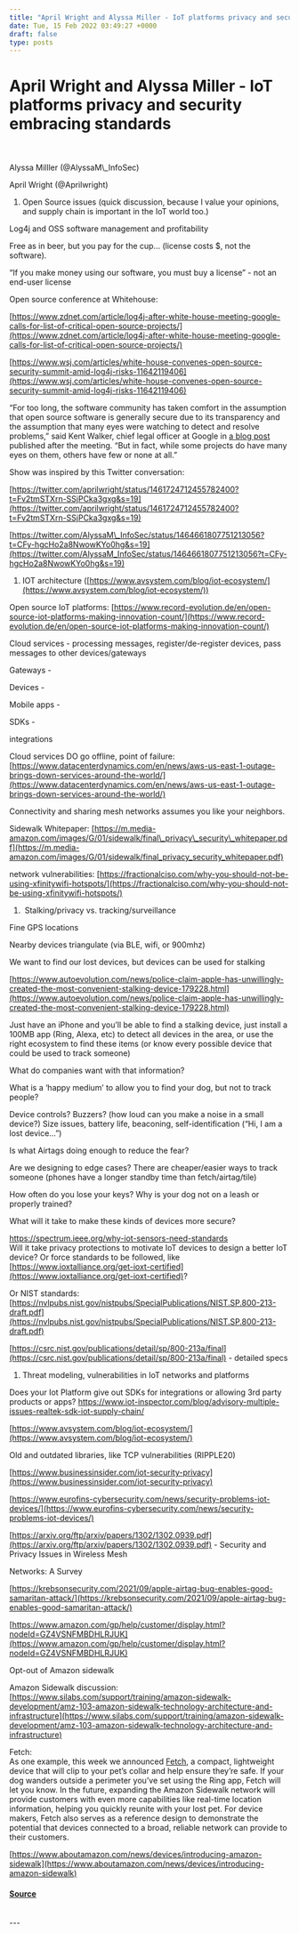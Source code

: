 ```yaml
---
title: "April Wright and Alyssa Miller - IoT platforms privacy and security embracing standards"
date: Tue, 15 Feb 2022 03:49:27 +0000
draft: false
type: posts
---
```

# April Wright and Alyssa Miller - IoT platforms privacy and security embracing standards

<br/>

<br/>
Alyssa Milller (@AlyssaM\_InfoSec)

April Wright (@Aprilwright)

1.  Open Source issues (quick discussion, because I value your opinions, and supply chain is important in the IoT world too.)

Log4j and OSS software management and profitability

Free as in beer, but you pay for the cup… (license costs $, not the software). 

“If you make money using our software, you must buy a license” - not an end-user license

Open source conference at Whitehouse:

[https://www.zdnet.com/article/log4j-after-white-house-meeting-google-calls-for-list-of-critical-open-source-projects/](https://www.zdnet.com/article/log4j-after-white-house-meeting-google-calls-for-list-of-critical-open-source-projects/)

[https://www.wsj.com/articles/white-house-convenes-open-source-security-summit-amid-log4j-risks-11642119406](https://www.wsj.com/articles/white-house-convenes-open-source-security-summit-amid-log4j-risks-11642119406)

“For too long, the software community has taken comfort in the assumption that open source software is generally secure due to its transparency and the assumption that many eyes were watching to detect and resolve problems,” said Kent Walker, chief legal officer at Google in [a blog post](https://blog.google/technology/safety-security/making-open-source-software-safer-and-more-secure/) published after the meeting. “But in fact, while some projects do have many eyes on them, others have few or none at all.” 

  
  

Show was inspired by this Twitter conversation:  
  

[https://twitter.com/aprilwright/status/1461724712455782400?t=Fv2tmSTXrn-SSjPCka3gxg&s=19](https://twitter.com/aprilwright/status/1461724712455782400?t=Fv2tmSTXrn-SSjPCka3gxg&s=19)

[https://twitter.com/AlyssaM\_InfoSec/status/1464661807751213056?t=CFy-hgcHo2a8NwowKYo0hg&s=19](https://twitter.com/AlyssaM_InfoSec/status/1464661807751213056?t=CFy-hgcHo2a8NwowKYo0hg&s=19)

1.  IOT architecture ([https://www.avsystem.com/blog/iot-ecosystem/](https://www.avsystem.com/blog/iot-ecosystem/))

Open source IoT platforms: [https://www.record-evolution.de/en/open-source-iot-platforms-making-innovation-count/](https://www.record-evolution.de/en/open-source-iot-platforms-making-innovation-count/)

Cloud services - processing messages, register/de-register devices, pass messages to other devices/gateways

Gateways - 

Devices - 

Mobile apps -

SDKs - 

integrations

Cloud services DO go offline, point of failure:  
[https://www.datacenterdynamics.com/en/news/aws-us-east-1-outage-brings-down-services-around-the-world/](https://www.datacenterdynamics.com/en/news/aws-us-east-1-outage-brings-down-services-around-the-world/)

Connectivity and sharing mesh networks assumes you like your neighbors.

Sidewalk Whitepaper: [https://m.media-amazon.com/images/G/01/sidewalk/final\_privacy\_security\_whitepaper.pdf](https://m.media-amazon.com/images/G/01/sidewalk/final_privacy_security_whitepaper.pdf)

network vulnerabilities: [https://fractionalciso.com/why-you-should-not-be-using-xfinitywifi-hotspots/](https://fractionalciso.com/why-you-should-not-be-using-xfinitywifi-hotspots/)

  
  

1.   Stalking/privacy vs. tracking/surveillance

Fine GPS locations

Nearby devices triangulate (via BLE, wifi, or 900mhz)

We want to find our lost devices, but devices can be used for stalking

[https://www.autoevolution.com/news/police-claim-apple-has-unwillingly-created-the-most-convenient-stalking-device-179228.html](https://www.autoevolution.com/news/police-claim-apple-has-unwillingly-created-the-most-convenient-stalking-device-179228.html)

Just have an iPhone and you’ll be able to find a stalking device, just install a 100MB app (Ring, Alexa, etc) to detect all devices in the area, or use the right ecosystem to find these items (or know every possible device that could be used to track someone)

What do companies want with that information?

What is a ‘happy medium’ to allow you to find your dog, but not to track people?

Device controls? Buzzers? (how loud can you make a noise in a small device?) Size issues, battery life, beaconing, self-identification (“Hi, I am a lost device…”)

Is what Airtags doing enough to reduce the fear?

Are we designing to edge cases? There are cheaper/easier ways to track someone (phones have a longer standby time than fetch/airtag/tile)

How often do you lose your keys? Why is your dog not on a leash or properly trained?

What will it take to make these kinds of devices more secure? 

  
[https://spectrum.ieee.org/why-iot-sensors-need-standards  
](https://spectrum.ieee.org/why-iot-sensors-need-standards)Will it take privacy protections to motivate IoT devices to design a better IoT device? Or force standards to be followed, like [https://www.ioxtalliance.org/get-ioxt-certified](https://www.ioxtalliance.org/get-ioxt-certified)?

Or NIST standards: [https://nvlpubs.nist.gov/nistpubs/SpecialPublications/NIST.SP.800-213-draft.pdf](https://nvlpubs.nist.gov/nistpubs/SpecialPublications/NIST.SP.800-213-draft.pdf)

[https://csrc.nist.gov/publications/detail/sp/800-213a/final](https://csrc.nist.gov/publications/detail/sp/800-213a/final) \- detailed specs

  
  

1.  Threat modeling, vulnerabilities in IoT networks and platforms

Does your Iot Platform give out SDKs for integrations or allowing 3rd party products or apps? https://www.iot-inspector.com/blog/advisory-multiple-issues-realtek-sdk-iot-supply-chain/

[https://www.avsystem.com/blog/iot-ecosystem/](https://www.avsystem.com/blog/iot-ecosystem/)

Old and outdated libraries, like TCP vulnerabilities (RIPPLE20)

[https://www.businessinsider.com/iot-security-privacy](https://www.businessinsider.com/iot-security-privacy)

[https://www.eurofins-cybersecurity.com/news/security-problems-iot-devices/](https://www.eurofins-cybersecurity.com/news/security-problems-iot-devices/)

  
  

[https://arxiv.org/ftp/arxiv/papers/1302/1302.0939.pdf](https://arxiv.org/ftp/arxiv/papers/1302/1302.0939.pdf) \- Security and Privacy Issues in Wireless Mesh

Networks: A Survey

[https://krebsonsecurity.com/2021/09/apple-airtag-bug-enables-good-samaritan-attack/](https://krebsonsecurity.com/2021/09/apple-airtag-bug-enables-good-samaritan-attack/)

[https://www.amazon.com/gp/help/customer/display.html?nodeId=GZ4VSNFMBDHLRJUK](https://www.amazon.com/gp/help/customer/display.html?nodeId=GZ4VSNFMBDHLRJUK)

Opt-out of Amazon sidewalk

  
  
  
  
  

Amazon Sidewalk discussion: [https://www.silabs.com/support/training/amazon-sidewalk-development/amz-103-amazon-sidewalk-technology-architecture-and-infrastructure](https://www.silabs.com/support/training/amazon-sidewalk-development/amz-103-amazon-sidewalk-technology-architecture-and-infrastructure)

Fetch:  
As one example, this week we announced [Fetch](https://shop.ring.com/pages/announcements), a compact, lightweight device that will clip to your pet’s collar and help ensure they’re safe. If your dog wanders outside a perimeter you’ve set using the Ring app, Fetch will let you know. In the future, expanding the Amazon Sidewalk network will provide customers with even more capabilities like real-time location information, helping you quickly reunite with your lost pet. For device makers, Fetch also serves as a reference design to demonstrate the potential that devices connected to a broad, reliable network can provide to their customers.

[https://www.aboutamazon.com/news/devices/introducing-amazon-sidewalk](https://www.aboutamazon.com/news/devices/introducing-amazon-sidewalk)

#### [Source](http://brakeingsecurity.com/april-wright-and-alyssa-miller-iot-platforms-privacy-and-security-embracing-standards)

<br/>
---
